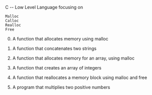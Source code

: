 C -- Low Level Language focusing on

	Malloc
	Calloc
	Realloc
	Free
	
0) A function that allocates memory using malloc

1) A function that concatenates two strings

2) A function that allocates memory for an array, using malloc

3) A function that creates an array of integers

4) A function that reallocates a memory block using malloc and free

5) A program that multiplies two positive numbers
